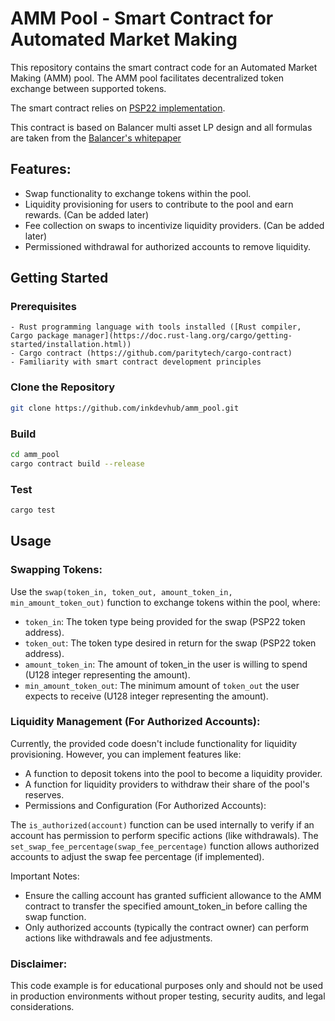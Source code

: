 # AMM Pool - Smart Contract for Automated Market Making

This repository contains the smart contract code for an Automated Market Making (AMM) pool. The AMM pool facilitates decentralized token exchange between supported tokens.

The smart contract relies on [PSP22 implementation](https://github.com/Cardinal-Cryptography/PSP22).

This contract is based on Balancer multi asset LP design and all formulas are taken from the [Balancer's whitepaper](https://balancer.fi/whitepaper.pdf)

## Features:

- Swap functionality to exchange tokens within the pool.
- Liquidity provisioning for users to contribute to the pool and earn rewards. (Can be added later)
- Fee collection on swaps to incentivize liquidity providers. (Can be added later)
- Permissioned withdrawal for authorized accounts to remove liquidity.

## Getting Started

### Prerequisites
    - Rust programming language with tools installed ([Rust compiler, Cargo package manager](https://doc.rust-lang.org/cargo/getting-started/installation.html))
    - Cargo contract (https://github.com/paritytech/cargo-contract)
    - Familiarity with smart contract development principles

### Clone the Repository

```Bash
git clone https://github.com/inkdevhub/amm_pool.git
```
### Build

```Bash
cd amm_pool
cargo contract build --release
```

### Test

```Bash
cargo test
```

## Usage

### Swapping Tokens:

Use the `swap(token_in, token_out, amount_token_in, min_amount_token_out)` function to exchange tokens within the pool, where:
- `token_in`: The token type being provided for the swap (PSP22 token address).
- `token_out`: The token type desired in return for the swap (PSP22 token address).
- `amount_token_in`: The amount of token_in the user is willing to spend (U128 integer representing the amount).
- `min_amount_token_out`: The minimum amount of `token_out` the user expects to receive (U128 integer representing the amount).

### Liquidity Management (For Authorized Accounts):

Currently, the provided code doesn't include functionality for liquidity provisioning. However, you can implement features like:
- A function to deposit tokens into the pool to become a liquidity provider.
- A function for liquidity providers to withdraw their share of the pool's reserves.
- Permissions and Configuration (For Authorized Accounts):

The `is_authorized(account)` function can be used internally to verify if an account has permission to perform specific actions (like withdrawals).
The `set_swap_fee_percentage(swap_fee_percentage)` function allows authorized accounts to adjust the swap fee percentage (if implemented).

Important Notes:
- Ensure the calling account has granted sufficient allowance to the AMM contract to transfer the specified amount_token_in before calling the swap function.
- Only authorized accounts (typically the contract owner) can perform actions like withdrawals and fee adjustments.

### Disclaimer:
This code example is for educational purposes only and should not be used in production environments without proper testing, security audits, and legal considerations.
